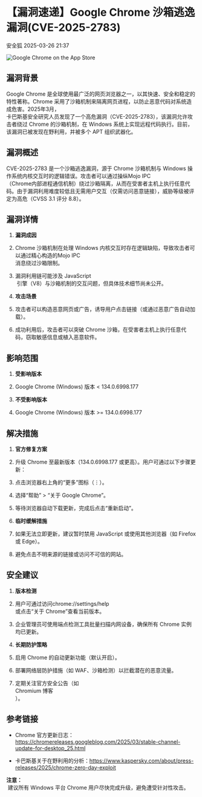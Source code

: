 #  【漏洞速递】Google Chrome 沙箱逃逸漏洞(CVE-2025-2783)   
 安全狐   2025-03-26 21:37  
  
![Google Chrome on the App Store](https://mmbiz.qpic.cn/sz_mmbiz_jpg/3FexoYn0bleicvHtXiaAPQPp0rCg67NCPDIibjia0mJULPJnZXdRepL7HHmRKbnjOiaAosaOSzmoo8DPic59Ynn6mC1g/640?wx_fmt=jpeg "")  
  
## 漏洞背景  
  
Google Chrome 是全球使用最广泛的网页浏览器之一，以其快速、安全和稳定的特性著称。Chrome 采用了沙箱机制来隔离网页进程，以防止恶意代码对系统造成危害。2025年3月，  
卡巴斯基安全研究人员发现了一个高危漏洞（CVE-2025-2783），该漏洞允许攻击者绕过 Chrome 的沙箱机制，在 Windows 系统上实现远程代码执行。目前，该漏洞已被发现在野利用，并被多个 APT 组织武器化。  
## 漏洞概述  
  
CVE-2025-2783 是一个沙箱逃逸漏洞，源于 Chrome 沙箱机制与 Windows 操作系统内核交互时的逻辑错误。攻击者可以通过操纵Mojo IPC  
（Chrome内部进程通信机制）绕过沙箱隔离，从而在受害者主机上执行任意代码。由于漏洞利用难度较低且无需用户交互（仅需访问恶意链接），威胁等级被评定为高危（CVSS 3.1 评分 8.8）。  
## 漏洞详情  
1. **漏洞成因**  
  
1. Chrome 沙箱机制在处理 Windows 内核交互时存在逻辑缺陷，导致攻击者可以通过精心构造的Mojo IPC  
消息绕过沙箱限制。  
  
1. 漏洞利用链可能涉及 JavaScript  
 引擎（V8）与沙箱机制的交互问题，但具体技术细节尚未公开。  
  
1. **攻击场景**  
  
1. 攻击者可以构造恶意网页或广告，诱导用户点击链接（或通过恶意广告自动加载）。  
  
1. 成功利用后，攻击者可以突破 Chrome 沙箱，在受害者主机上执行任意代码，窃取敏感信息或植入恶意软件。  
  
## 影响范围  
1. **受影响版本**  
  
1. Google Chrome (Windows) 版本 < 134.0.6998.177  
  
1. **不受影响版本**  
  
1. Google Chrome (Windows) 版本 >= 134.0.6998.177  
  
## 解决措施  
1. **官方修复方案**  
  
1. 升级 Chrome 至最新版本（134.0.6998.177 或更高）。用户可通过以下步骤更新：  
  
1. 点击浏览器右上角的“更多”图标（⋮）。  
  
1. 选择“帮助” > “关于 Google Chrome”。  
  
1. 等待浏览器自动下载更新，完成后点击“重新启动”。  
  
1. **临时缓解措施**  
  
1. 如果无法立即更新，建议暂时禁用 JavaScript 或使用其他浏览器（如 Firefox 或 Edge）。  
  
1. 避免点击不明来源的链接或访问不可信的网站。  
  
## 安全建议  
1. **版本检测**  
  
1. 用户可通过访问chrome://settings/help  
或点击“关于 Chrome”查看当前版本。  
  
1. 企业管理员可使用端点检测工具批量扫描内网设备，确保所有 Chrome 实例均已更新。  
  
1. **长期防护策略**  
  
1. 启用 Chrome 的自动更新功能（默认开启）。  
  
1. 部署网络层防护措施（如 WAF、沙箱检测）以拦截潜在的恶意流量。  
  
1. 定期关注官方安全公告（如   
Chromium 博客  
）。  
  
## 参考链接  
- Chrome 官方更新日志：https://chromereleases.googleblog.com/2025/03/stable-channel-update-for-desktop_25.html  
  
- 卡巴斯基关于在野利用的分析：https://www.kaspersky.com/about/press-releases/2025/chrome-zero-day-exploit  
  
**注意：**  
 建议所有 Windows 平台 Chrome 用户尽快完成升级，避免遭受针对性攻击。  
  
